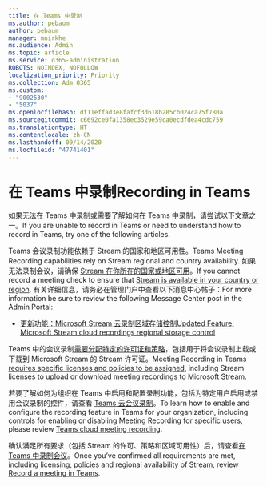 ```yaml
---
title: 在 Teams 中录制
ms.author: pebaum
author: pebaum
manager: mnirkhe
ms.audience: Admin
ms.topic: article
ms.service: o365-administration
ROBOTS: NOINDEX, NOFOLLOW
localization_priority: Priority
ms.collection: Adm_O365
ms.custom:
- "9002530"
- "5037"
ms.openlocfilehash: df11effad3e8fafcf3d618b285cb024ca75f780a
ms.sourcegitcommit: c6692ce0fa1358ec3529e59ca0ecdfdea4cdc759
ms.translationtype: HT
ms.contentlocale: zh-CN
ms.lasthandoff: 09/14/2020
ms.locfileid: "47741401"
---
```

# <a name="recording-in-teams"></a><span data-ttu-id="efbb8-102">在 Teams 中录制</span><span class="sxs-lookup"><span data-stu-id="efbb8-102">Recording in Teams</span></span>

<span data-ttu-id="efbb8-103">如果无法在 Teams 中录制或需要了解如何在 Teams 中录制，请尝试以下文章之一。</span><span class="sxs-lookup"><span data-stu-id="efbb8-103">If you are unable to record in Teams or need to understand how to record in Teams, try one of the following articles.</span></span>

<span data-ttu-id="efbb8-104">Teams 会议录制功能依赖于 Stream 的国家和地区可用性。</span><span class="sxs-lookup"><span data-stu-id="efbb8-104">Teams Meeting Recording capabilities rely on Stream regional and country availability.</span></span>  <span data-ttu-id="efbb8-105">如果无法录制会议，请确保 [Stream 在你所在的国家或地区可用](https://docs.microsoft.com/stream/faq#which-regions-does-microsoft-stream-host-my-data-in)。</span><span class="sxs-lookup"><span data-stu-id="efbb8-105">If you cannot record a meeting check to ensure that [Stream is available in your country or region](https://docs.microsoft.com/stream/faq#which-regions-does-microsoft-stream-host-my-data-in).</span></span>  <span data-ttu-id="efbb8-106">有关详细信息，请务必在管理门户中查看以下消息中心帖子：</span><span class="sxs-lookup"><span data-stu-id="efbb8-106">For more information be sure to review the following Message Center post in the Admin Portal:</span></span>

- [<span data-ttu-id="efbb8-107">更新功能：Microsoft Stream 云录制区域存储控制</span><span class="sxs-lookup"><span data-stu-id="efbb8-107">Updated Feature: Microsoft Stream cloud recordings regional storage control</span></span>](https://admin.microsoft.com/AdminPortal/Home#/MessageCenter?id=MC214327)

<span data-ttu-id="efbb8-108">Teams 中的会议录制[需要分配特定的许可证和策略](https://docs.microsoft.com/microsoftteams/cloud-recording#prerequisites-for-teams-cloud-meeting-recording)，包括用于将会议录制上载或下载到 Microsoft Stream 的 Stream 许可证。</span><span class="sxs-lookup"><span data-stu-id="efbb8-108">Meeting Recording in Teams [requires specific licenses and policies to be assigned](https://docs.microsoft.com/microsoftteams/cloud-recording#prerequisites-for-teams-cloud-meeting-recording), including Stream licenses to upload or download meeting recordings to Microsoft Stream.</span></span>

<span data-ttu-id="efbb8-109">若要了解如何为组织在 Teams 中启用和配置录制功能，包括为特定用户启用或禁用会议录制的控件，请查看 [Teams 云会议录制](https://docs.microsoft.com/microsoftteams/cloud-recording)。</span><span class="sxs-lookup"><span data-stu-id="efbb8-109">To learn how to enable and configure the recording feature in Teams for your organization, including controls for enabling or disabling Meeting Recording for specific users, please review [Teams cloud meeting recording](https://docs.microsoft.com/microsoftteams/cloud-recording).</span></span>

<span data-ttu-id="efbb8-110">确认满足所有要求（包括 Stream 的许可、策略和区域可用性）后，请查看[在 Teams 中录制会议](https://support.office.com/article/34dfbe7f-b07d-4a27-b4c6-de62f1348c24)。</span><span class="sxs-lookup"><span data-stu-id="efbb8-110">Once you’ve confirmed all requirements are met, including licensing, policies and regional availability of Stream, review [Record a meeting in Teams](https://support.office.com/article/34dfbe7f-b07d-4a27-b4c6-de62f1348c24).</span></span>

